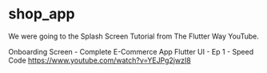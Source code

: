 # shop_app

We were going to the Splash Screen Tutorial from The Flutter Way YouTube. 

Onboarding Screen - Complete E-Commerce App Flutter UI - Ep 1 - Speed Code
https://www.youtube.com/watch?v=YEJPg2jwzI8


